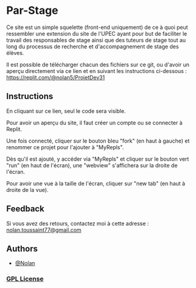 # Par-Stage

Ce site est un simple squelette (front-end uniquement) de ce à quoi peut ressembler une extension du site de l'UPEC ayant pour but de faciliter le travail des responsables de stage ainsi que des tuteurs de stage tout au long du processus de recherche et d'accompagnement de stage des élèves.

Il est possible de télécharger chacun des fichiers sur ce git,
ou d'avoir un aperçu directement via ce lien et en suivant les instructions ci-dessous : https://replit.com/@nolan5/ProjetDev31


## Instructions

En cliquant sur ce lien, seul le code sera visible. 

Pour avoir un aperçu du site, il faut créer un compte ou se connecter à Replit.

Une fois connecté, cliquer sur le bouton bleu "fork" (en haut à gauche) et renommer ce projet pour l'ajouter à "MyRepls".

Dès qu'il est ajouté, y accéder via "MyRepls" et cliquer sur le bouton vert "run" (en haut de l'écran), une "webview" s'affichera sur la droite de l'écran.

Pour avoir une vue à la taille de l'écran, cliquer sur "new tab" (en haut à droite de la vue).


## Feedback

Si vous avez des retours, contactez moi à cette adresse : nolan.toussaint77@gmail.com


## Authors

- [@Nolan](https://github.com/Naturalhg)


### [GPL License](LICENSE)
